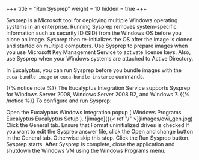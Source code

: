 +++
title = "Run Sysprep"
weight = 10
hidden = true
+++

Sysprep is a Microsoft tool for deploying multiple Windows operating systems in an enterprise. Running Sysprep removes system-specific information such as security ID (SID) from the Windows OS before you clone an image. Sysprep then re-initializes the OS after the image is cloned and started on multiple computers. Use Sysprep to prepare images when you use Microsoft Key Management Service to activate license keys. Also, use Sysprep when your Windows systems are attached to Active Directory. 

In Eucalyptus, you can run Sysprep before you bundle images with the `euca-bundle-image` or `euca-bundle-instance` commands. 


{{% notice note %}}
The Eucalyptus Integration Service supports Sysprep for Windows Server 2008, Windows Server 2008 R2, and Windows 7. 
{{% /notice %}}
To configure and run Sysprep: 

Open the Eucalyptus Windows Integration popup ( Windows Programs Eucalyptus Eucalyptus Setup ). 
![image]({{< ref "/" >}}images/ewi_gen.jpg)
Click the General tab. Ensure that Format uninitialized drives is checked If you want to edit the Sysprep answer file, click the Open and change button in the General tab. Otherwise skip this step. Click the Run Sysprep button. Sysprep starts. After Sysprep is complete, close the application and shutdown the Windows VM using the Windows Programs menu. 